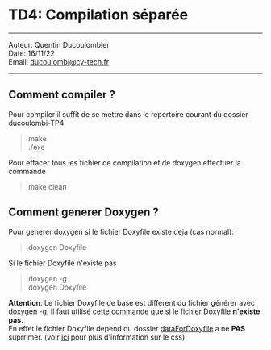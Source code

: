 # TD4: Compilation séparée
 
---

Auteur: Quentin Ducoulombier  
Date: 16/11/22  
Email: ducoulombi@cy-tech.fr

---

## Comment compiler ?

Pour compiler il suffit de se mettre dans le repertoire courant du dossier ducoulombi-TP4

> make  
> ./exe

Pour effacer tous les fichier de compilation et de doxygen effectuer la commande

> make clean

## Comment generer Doxygen ?

Pour generer doxygen si le fichier Doxyfile existe deja (cas normal):

> doxygen Doxyfile

Si le fichier Doxyfile n'existe pas

> doxygen -g  
> doxygen Doxyfile

**Attention**: Le fichier Doxyfile de base est different du fichier générer avec doxygen -g. Il faut utilisé cette commande que si le fichier Doxyfile **n'existe pas**.  
En effet le fichier Doxyfile depend du dossier [dataForDoxyfile](../dataForDoxyfile/) a ne **PAS** suprrimer. (voir [ici](https://jothepro.github.io/doxygen-awesome-css/md_docs_extensions.html) pour plus d'information sur le css)